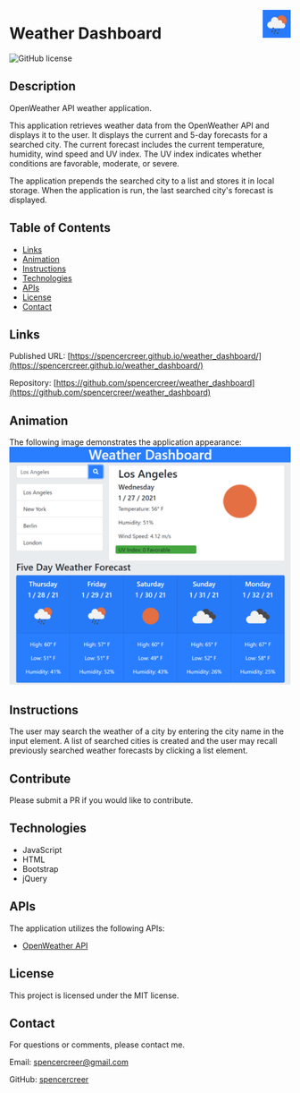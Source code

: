 <p>
<img src="./public/ms-icon-150x150.png" align="right" width="50">
</p>

# Weather Dashboard
![GitHub license](https://img.shields.io/badge/license-MIT-blue.svg)

## Description
OpenWeather API weather application.

This application retrieves weather data from the OpenWeather API and displays it to the user. It displays the current and 5-day forecasts for a searched city. The current forecast includes the current temperature, humidity, wind speed and UV index. The UV index indicates whether conditions are favorable, moderate, or severe.

The application prepends the searched city to a list and stores it in local storage. When the application is run, the last searched city's forecast is displayed.

## Table of Contents
* [Links](#links)
* [Animation](#animation) 
* [Instructions](#instructions)   
* [Technologies](#technologies) 
* [APIs](#apis) 
* [License](#license)
* [Contact](#contact)

## Links
Published URL: [https://spencercreer.github.io/weather_dashboard/](https://spencercreer.github.io/weather_dashboard/)<br>

Repository: [https://github.com/spencercreer/weather_dashboard](https://github.com/spencercreer/weather_dashboard)


## Animation
The following image demonstrates the application appearance:<br>
![Weather Dashboard animation](./public/weather_dashboard.PNG)

## Instructions
The user may search the weather of a city by entering the city name in the input element. A list of searched cities is created and the user may recall previously searched weather forecasts by clicking a list element.

## Contribute
Please submit a PR if you would like to contribute.

## Technologies
 * JavaScript
 * HTML
 * Bootstrap
 * jQuery

## APIs
The application utilizes the following APIs:
  * [OpenWeather API](https://openweathermap.org/api)

## License
This project is licensed under the MIT license.

## Contact
For questions or comments, please contact me.

Email: <a href="mailto: spencercreer@gmail.com" target="_blank">spencercreer@gmail.com</a>

GitHub: [spencercreer](https://github.com/spencercreer/)

